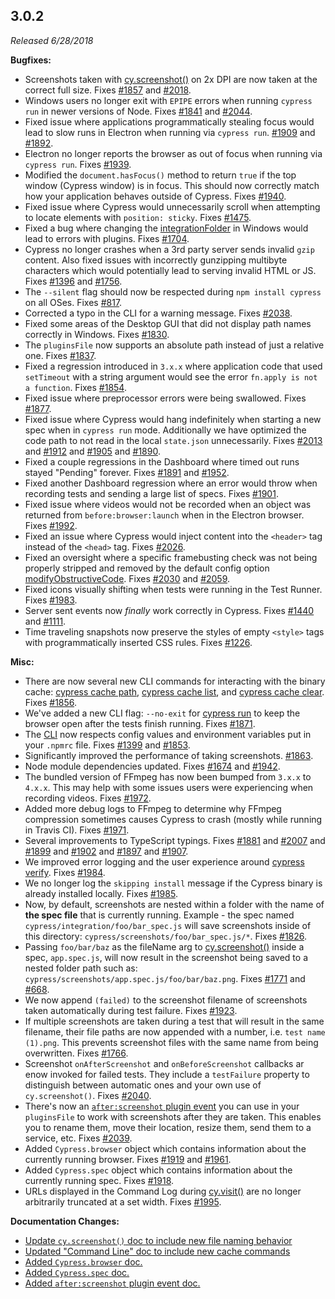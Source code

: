 ## 3.0.2

_Released 6/28/2018_

**Bugfixes:**

- Screenshots taken with [cy.screenshot()](/api/commands/screenshot) on 2x DPI are now taken at the correct full size. Fixes [#1857](https://github.com/cypress-io/cypress/issues/1857) and [#2018](https://github.com/cypress-io/cypress/issues/2018).
- Windows users no longer exit with `EPIPE` errors when running `cypress run` in newer versions of Node. Fixes [#1841](https://github.com/cypress-io/cypress/issues/1841) and [#2044](https://github.com/cypress-io/cypress/issues/2044).
- Fixed issue where applications programmatically stealing focus would lead to slow runs in Electron when running via `cypress run`. [#1909](https://github.com/cypress-io/cypress/issues/1909) and [#1892](https://github.com/cypress-io/cypress/issues/1892).
- Electron no longer reports the browser as out of focus when running via `cypress run`. Fixes [#1939](https://github.com/cypress-io/cypress/issues/1939).
- Modified the `document.hasFocus()` method to return `true` if the top window (Cypress window) is in focus. This should now correctly match how your application behaves outside of Cypress. Fixes [#1940](https://github.com/cypress-io/cypress/issues/1940).
- Fixed issue where Cypress would unnecessarily scroll when attempting to locate elements with `position: sticky`. Fixes [#1475](https://github.com/cypress-io/cypress/issues/1475).
- Fixed a bug where changing the [integrationFolder](/guides/references/configuration#Folders-Files) in Windows would lead to errors with plugins. Fixes [#1704](https://github.com/cypress-io/cypress/issues/1704).
- Cypress no longer crashes when a 3rd party server sends invalid `gzip` content. Also fixed issues with incorrectly gunzipping multibyte characters which would potentially lead to serving invalid HTML or JS. Fixes [#1396](https://github.com/cypress-io/cypress/issues/1396) and [#1756](https://github.com/cypress-io/cypress/issues/1756).
- The `--silent` flag should now be respected during `npm install cypress` on all OSes. Fixes [#817](https://github.com/cypress-io/cypress/issues/817).
- Corrected a typo in the CLI for a warning message. Fixes [#2038](https://github.com/cypress-io/cypress/issues/2038).
- Fixed some areas of the Desktop GUI that did not display path names correctly in Windows. Fixes [#1830](https://github.com/cypress-io/cypress/issues/1830).
- The `pluginsFile` now supports an absolute path instead of just a relative one. Fixes [#1837](https://github.com/cypress-io/cypress/issues/1837).
- Fixed a regression introduced in `3.x.x` where application code that used `setTimeout` with a string argument would see the error `fn.apply is not a function`. Fixes [#1854](https://github.com/cypress-io/cypress/issues/1854).
- Fixed issue where preprocessor errors were being swallowed. Fixes [#1877](https://github.com/cypress-io/cypress/issues/1877).
- Fixed issue where Cypress would hang indefinitely when starting a new spec when in `cypress run` mode. Additionally we have optimized the code path to not read in the local `state.json` unnecessarily. Fixes [#2013](https://github.com/cypress-io/cypress/issues/2013) and [#1912](https://github.com/cypress-io/cypress/issues/1912) and [#1905](https://github.com/cypress-io/cypress/issues/1905) and [#1890](https://github.com/cypress-io/cypress/issues/1890).
- Fixed a couple regressions in the Dashboard where timed out runs stayed "Pending" forever. Fixes [#1891](https://github.com/cypress-io/cypress/issues/1891) and [#1952](https://github.com/cypress-io/cypress/issues/1952).
- Fixed another Dashboard regression where an error would throw when recording tests and sending a large list of specs. Fixes [#1901](https://github.com/cypress-io/cypress/issues/1901).
- Fixed issue where videos would not be recorded when an object was returned from `before:browser:launch` when in the Electron browser. Fixes [#1992](https://github.com/cypress-io/cypress/issues/1992).
- Fixed an issue where Cypress would inject content into the `<header>` tag instead of the `<head>` tag. Fixes [#2026](https://github.com/cypress-io/cypress/issues/2026).
- Fixed an oversight where a specific framebusting check was not being properly stripped and removed by the default config option [modifyObstructiveCode](/guides/references/configuration#Browser). Fixes [#2030](https://github.com/cypress-io/cypress/issues/2030) and [#2059](https://github.com/cypress-io/cypress/issues/2059).
- Fixed icons visually shifting when tests were running in the Test Runner. Fixes [#1983](https://github.com/cypress-io/cypress/issues/1983).
- Server sent events now _finally_ work correctly in Cypress. Fixes [#1440](https://github.com/cypress-io/cypress/issues/1440) and [#1111](https://github.com/cypress-io/cypress/issues/1111).
- Time traveling snapshots now preserve the styles of empty `<style>` tags with programmatically inserted CSS rules. Fixes [#1226](https://github.com/cypress-io/cypress/issues/1226).

**Misc:**

- There are now several new CLI commands for interacting with the binary cache: [cypress cache path](/guides/guides/command-line#cypress-cache-path), [cypress cache list](/guides/guides/command-line#cypress-cache-list), and [cypress cache clear](/guides/guides/command-line#cypress-cache-clear). Fixes [#1856](https://github.com/cypress-io/cypress/issues/1856).
- We've added a new CLI flag: `--no-exit` for [cypress run](/guides/guides/command-line#cypress-run) to keep the browser open after the tests finish running. Fixes [#1871](https://github.com/cypress-io/cypress/issues/1871).
- The [CLI](/guides/guides/command-line) now respects config values and environment variables put in your `.npmrc` file. Fixes [#1399](https://github.com/cypress-io/cypress/issues/1399) and [#1853](https://github.com/cypress-io/cypress/issues/1853).
- Significantly improved the performance of taking screenshots. [#1863](https://github.com/cypress-io/cypress/issues/1863).
- Node module dependencies updated. Fixes [#1674](https://github.com/cypress-io/cypress/issues/1674) and [#1942](https://github.com/cypress-io/cypress/issues/1942).
- The bundled version of FFmpeg has now been bumped from `3.x.x` to `4.x.x`. This may help with some issues users were experiencing when recording videos. Fixes [#1972](https://github.com/cypress-io/cypress/issues/1972).
- Added more debug logs to FFmpeg to determine why FFmpeg compression sometimes causes Cypress to crash (mostly while running in Travis CI). Fixes [#1971](https://github.com/cypress-io/cypress/issues/1971).
- Several improvements to TypeScript typings. Fixes [#1881](https://github.com/cypress-io/cypress/issues/1881) and [#2007](https://github.com/cypress-io/cypress/issues/2007) and [#1899](https://github.com/cypress-io/cypress/issues/1899) and [#1902](https://github.com/cypress-io/cypress/issues/1902) and [#1897](https://github.com/cypress-io/cypress/issues/1897) and [#1907](https://github.com/cypress-io/cypress/issues/1907).
- We improved error logging and the user experience around [cypress verify](/guides/guides/command-line#cypress-verify). Fixes [#1984](https://github.com/cypress-io/cypress/issues/1984).
- We no longer log the `skipping install` message if the Cypress binary is already installed locally. Fixes [#1985](https://github.com/cypress-io/cypress/issues/1985).
- Now, by default, screenshots are nested within a folder with the name of **the spec file** that is currently running. Example - the spec named `cypress/integration/foo/bar_spec.js` will save screenshots inside of this directory: `cypress/screenshots/foo/bar_spec.js/*`. Fixes [#1826](https://github.com/cypress-io/cypress/issues/1826).
- Passing `foo/bar/baz` as the fileName arg to [cy.screenshot()](/api/commands/screenshot#Take-a-screenshot-and-save-in-a-specific-directory) inside a spec, `app.spec.js`, will now result in the screenshot being saved to a nested folder path such as: `cypress/screenshots/app.spec.js/foo/bar/baz.png`. Fixes [#1771](https://github.com/cypress-io/cypress/issues/1771) and [#668](https://github.com/cypress-io/cypress/issues/668).
- We now append `(failed)` to the screenshot filename of screenshots taken automatically during test failure. Fixes [#1923](https://github.com/cypress-io/cypress/issues/1923).
- If multiple screenshots are taken during a test that will result in the same filename, their file paths are now appended with a number, i.e. `test name (1).png`. This prevents screenshot files with the same name from being overwritten. Fixes [#1766](https://github.com/cypress-io/cypress/issues/1766).
- Screenshot `onAfterScreenshot` and `onBeforeScreenshot` callbacks ar enow invoked for failed tests. They include a `testFailure` property to distinguish between automatic ones and your own use of `cy.screenshot()`. Fixes [#2040](https://github.com/cypress-io/cypress/issues/2040).
- There's now an [`after:screenshot` plugin event](/api/plugins/after-screenshot-api) you can use in your `pluginsFile` to work with screenshots after they are taken. This enables you to rename them, move their location, resize them, send them to a service, etc. Fixes [#2039](https://github.com/cypress-io/cypress/issues/2039).
- Added `Cypress.browser` object which contains information about the currently running browser. Fixes [#1919](https://github.com/cypress-io/cypress/issues/1919) and [#1961](https://github.com/cypress-io/cypress/issues/1961).
- Added `Cypress.spec` object which contains information about the currently running spec. Fixes [#1918](https://github.com/cypress-io/cypress/issues/1918).
- URLs displayed in the Command Log during [cy.visit()](/api/commands/visit) are no longer arbitrarily truncated at a set width. Fixes [#1995](https://github.com/cypress-io/cypress/issues/1995).

**Documentation Changes:**

- [Update `cy.screenshot()` doc to include new file naming behavior](/api/commands/screenshot)
- [Updated "Command Line" doc to include new cache commands](/guides/guides/command-line)
- [Added `Cypress.browser` doc.](/api/cypress-api/browser)
- [Added `Cypress.spec` doc.](/api/cypress-api/spec)
- [Added `after:screenshot` plugin event doc.](/api/plugins/after-screenshot-api)
